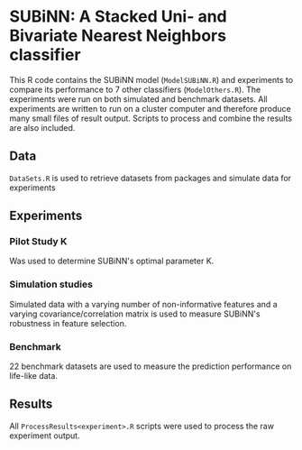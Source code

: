 # SUBiNN: A Stacked Uni- and Bivariate Nearest Neighbors classifier

This R code contains the SUBiNN model (`ModelSUBiNN.R`) and experiments to compare its performance to 7 other classifiers (`ModelOthers.R`). 
The experiments were run on both simulated and benchmark datasets. All experiments are written to run on a cluster computer and therefore produce many small files of result output. 
Scripts to process and combine the results are also included.

## Data
`DataSets.R` is used to retrieve datasets from packages and simulate data for experiments

## Experiments

### Pilot Study K
Was used to determine SUBiNN's optimal parameter K.

### Simulation studies
Simulated data with a varying number of non-informative features and a varying covariance/correlation matrix is used to measure SUBiNN's robustness in feature selection.

### Benchmark
22 benchmark datasets are used to measure the prediction performance on life-like data.

## Results 
All `ProcessResults<experiment>.R` scripts were used to process the raw experiment output.
